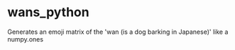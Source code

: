 # wans_python
Generates an emoji matrix of the 'wan (is a dog barking in Japanese)' like a numpy.ones
